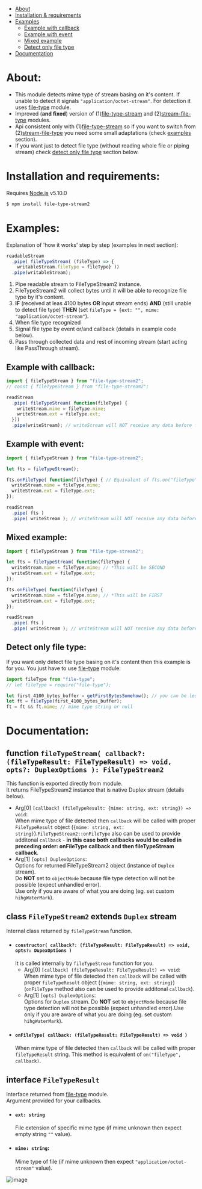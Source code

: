 
- [About](#about)
- [Installation & requirements](#installation-and-requirements)
- [Examples](#examples)
  - [Example with callback](#example-with-callback)
  - [Example with event](#example-with-event)
  - [Mixed example](#mixed-example)
  - [Detect only file type](#detect-only-file-type)
- [Documentation](#documentation)

# About:
- This module detects mime type of stream basing on it's content. If unable to detect it signals `"application/octet-stream"`. For detection it uses [file-type](https://www.npmjs.com/package/file-type) module.
- Improved (**and fixed**) version of (1)[file-type-stream](https://www.npmjs.com/package/file-type-stream) and (2)[stream-file-type](https://www.npmjs.com/package/stream-file-type) modules.
- Api consistent only with (1)[file-type-stream](https://www.npmjs.com/package/file-type-stream) so if you want to switch from (2)[stream-file-type](https://www.npmjs.com/package/stream-file-type) you need some small adaptations (check [examples](#examples) section).
- If you want just to detect file type (without reading whole file or piping stream) check [detect only file type](#detect-only-file-type) section below.

# Installation and requirements:
Requires [Node.js](https://nodejs.org/) v5.10.0
```sh
$ npm install file-type-stream2
```

# Examples:
Explanation of 'how it works' step by step (examples in next section):
```js
readableStream
  .pipe( fileTypeStream( (fileType) => {
    writableStream.fileType = fileType} ))
  .pipe(writableStream);
```
1. Pipe readable stream to FileTypeStream2 instance.
2. FileTypeStream2 will collect bytes until it will be able to recognize file type by it's content.
3. **IF** (received at leas 4100 bytes **OR** input stream ends) **AND** (still unable to detect file type) **THEN** (set `fileType = {ext: "", mime: "application/octet-stream"`).
4. When file type recognized
5. Signal file type by event or/and callback (details in example code below).
6. Pass through collected data and rest of incoming stream (start acting like PassThrough stream).

## Example with callback:
```js
import { fileTypeStream } from "file-type-stream2";
// const { fileTypeStream } from "file-type-stream2";

readStream
  .pipe( fileTypeStream( function(fileType) {
    writeStream.mime = fileType.mime;
    writeStream.ext = fileType.ext;
  }))
  .pipe(writeStream); // writeStream will NOT receive any data before file type recognized.
```

## Example with event:
```js
import { fileTypeStream } from "file-type-stream2";

let fts = fileTypeStream();

fts.onFileType( function(fileType) { // Equivalent of fts.on("fileType", function(fileType){...})
  writeStream.mime = fileType.mime;
  writeStream.ext = fileType.ext;
});

readStream
  .pipe( fts )
  .pipe( writeStream ); // writeStream will NOT receive any data before file type recognized.
```


## Mixed example:
```js
import { fileTypeStream } from "file-type-stream2";

let fts = fileTypeStream( function(fileType) {
  writeStream.mime = fileType.mime; // *This will be SECOND
  writeStream.ext = fileType.ext;
});

fts.onFileType( function(fileType) {
  writeStream.mime = fileType.mime; // *This will be FIRST
  writeStream.ext = fileType.ext;
});

readStream
  .pipe( fts )
  .pipe( writeStream ); // writeStream will NOT receive any data before file type recognized.
```


## Detect only file type:
If you want only detect file type basing on it's content then this example is for you.
You just have to use [file-type](https://www.npmjs.com/package/file-type) module:
```js
import fileType from "file-type";
// let fileType = require("file-type");

let first_4100_bytes_buffer = getFirstBytesSomehow(); // you can be less efficient and read whole file into buffer
let ft = fileType(first_4100_bytes_buffer);
ft = ft && ft.mime; // mime type string or null
```

# Documentation:

## function `fileTypeStream( callback?: (fileTypeResult: FileTypeResult) => void, opts?: DuplexOptions ): FileTypeStream2`
This function is exported directly from module.<br>It returns FileTypeStream2 instance that is native Duplex stream (details below).
  - Arg[0] `[callback] (fileTypeResult: {mime: string, ext: string}) => void`:<br>
    When mime type of file detected then `callback` will be called with proper `FileTypeResult` object (`{mime: string, ext: string}`).`FileTypeStream2::onFileType` also can be used to provide additonal `callback` - **in this case both callbacks would be called in preceding order: onFileType callback and then fileTypeStream callback**.
  - Arg[1] `[opts] DuplexOptions`:<br>
    Options for returned FileTypeStream2 object (instance of `Duplex` stream).<br>Do **NOT** set to `objectMode` because file type detection will not be possible (expect unhandled error).<br>Use only if you are aware of what you are doing (eg. set custom `hihgWaterMark`).

## class `FileTypeStream2` extends `Duplex` stream
Internal class returned by `fileTypeStream` function.
- #### `constructor( callback?: (fileTypeResult: FileTypeResult) => void, opts?: DupexOptions )`
  It is called internally by `fileTypeStream` function for you.
  - Arg[0] `[callback] (fileTypeResult: FileTypeResult) => void`:<br>
    When mime type of file detected then `callback` will be called with proper `fileTypeResult` object (`{mime: string, ext: string}`) (`onFileType` method also can be used to provide additonal `callback`).<br>
  - Arg[1] `[opts] DuplexOptions`:<br>
    Options for `Duplex` stream. Do **NOT** set to `objectMode` because file type detection will not be possible (expect unhandled error).Use only if you are aware of what you are doing (eg. set custom `hihgWaterMark`).
- #### `onFileType( callback: (fileTypeResult: FileTypeResult) => void )`<br>
  When mime type of file detected then `callback` will be called with proper `fileTypeResult` string. This method is equivalent of `on("fileType", callback)`.

## interface `FileTypeResult`
Interface returned from [file-type](https://www.npmjs.com/package/file-type) module.<br>Argument provided for your callbacks.
- #### `ext: string`
  File extension of specific mime type (if mime unknown then expect empty string `""` value).
- #### `mime: string`:
  Mime type of file (if mime unknown then expect `"application/octet-stream"` value).


![image](https://assets-cdn.github.com/images/modules/logos_page/GitHub-Mark.png)
